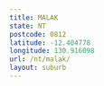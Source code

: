 ```yaml
---
title: MALAK
state: NT
postcode: 0812
latitude: -12.404778
longitude: 130.916098
url: /nt/malak/
layout: suburb
---
```

